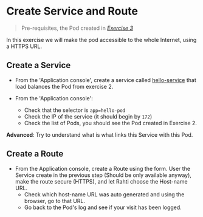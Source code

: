 # Create Service and Route

> Pre-requisites, the Pod created in *[Exercise 3](/exercises/B03/index.html)*

In this exercise we will make the pod accessible to the whole Internet, using a HTTPS URL.

## Create a Service

* From the 'Application console', create a service called [hello-service](/exercises/03-navigate/hello-service.yaml) that load balances the Pod from exercise 2.

* From the 'Application console':
    * Check that the selector is `app=hello-pod`
    * Check the IP of the service (it should begin by `172`)
    * Check the list of Pods, you should see the Pod created in Exercise 2.

**Advanced**: Try to understand what is what links this Service with this Pod.

## Create a Route

* From the Application console, create a Route using the form. User the Service create in the previous step (Should be only available anyway), make the route secure (HTTPS), and let Rahti choose the Host-name URL.
    * Check which host-name URL was auto generated and using the browser, go to that URL.
    * Go back to the Pod's log and see if your visit has been logged.
